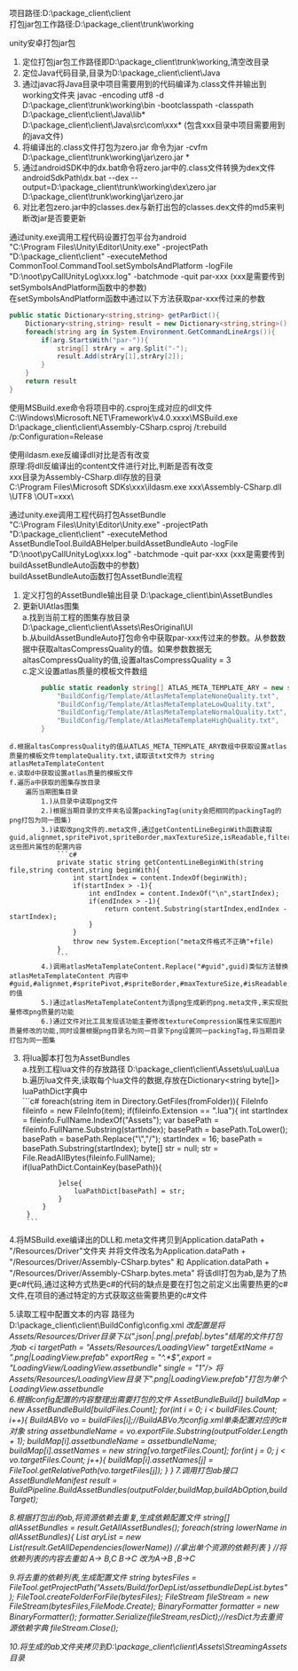 项目路径:D:\package_client\client  
打包jar包工作路径:D:\package_client\trunk\working


unity安卓打包jar包  
1. 定位打包jar包工作路径即D:\package_client\trunk\working,清空改目录  
2. 定位Java代码目录,目录为D:\package_client\client\Java  
3. 通过javac将Java目录中项目需要用到的代码编译为.class文件并输出到working文件夹 javac -encoding utf8 -d D:\package_client\trunk\working\bin -bootclasspath   -classpath D:\package_client\client\Java\lib\*  D:\package_client\client\Java\src\com\xxx\* (包含xxx目录中项目需要用到的java文件)  
4. 将编译出的.class文件打包为zero.jar 命令为jar -cvfm D:\package_client\trunk\working\jar\zero.jar *  
5. 通过androidSDK中的dx.bat命令将zero.jar中的.class文件转换为dex文件 androidSdkPath\dx.bat --dex --output=D:\package_client\trunk\working\dex\zero.jar D:\package_client\trunk\working\jar\zero.jar  
6. 对比老包zero.jar中的classes.dex与新打出包的classes.dex文件的md5来判断改jar是否要更新  

通过unity.exe调用工程代码设置打包平台为android  
"C:\Program Files\Unity\Editor\Unity.exe" -projectPath "D:\package_client\client" -executeMethod   CommonTool.CommandTool.setSymbolsAndPlatform -logFile "D:\noot\pyCallUnityLog\xxx.log" -batchmode -quit par-xxx (xxx是需要传到setSymbolsAndPlatform函数中的参数)  
在setSymbolsAndPlatform函数中通过以下方法获取par-xxx传过来的参数  
```c#
public static Dictionary<string,string> getParDict(){
	Dictionary<string,string> result = new Dictionary<string,string>();
	foreach(string arg in System.Environment.GetCommandLineArgs()){
		if(arg.StartsWith("par-")){
			string[] strAry = arg.Split("-");
			result.Add(strAry[1],strAry[2]);
		}
	}
	return result
}
```

使用MSBuild.exe命令将项目中的.csproj生成对应的dll文件  
C:\Windows\Microsoft.NET\Framework\v4.0.xxxx\MSBuild.exe D:\package_client\client\Assembly-CSharp.csproj /t:rebuild /p:Configuration=Release  

使用ildasm.exe反编译dll对比是否有改变  
原理:将dll反编译出的content文件进行对比,判断是否有改变  
xxx目录为Assembly-CSharp.dll存放的目录  
C:\Program Files\Microsoft SDKs\xxx\ildasm.exe xxx\Assembly-CSharp.dll \UTF8 \OUT=xxx\  

通过unity.exe调用工程代码打包AssetBundle  
"C:\Program Files\Unity\Editor\Unity.exe" -projectPath "D:\package_client\client" -executeMethod AssetBundleTool.BuildABHelper.buildAssetBundleAuto -logFile "D:\noot\pyCallUnityLog\xxx.log" -batchmode -quit par-xxx (xxx是需要传到buildAssetBundleAuto函数中的参数)  
buildAssetBundleAuto函数打包AssetBundle流程  
1. 定义打包的AssetBundle输出目录 D:\package_client\bin\AssetBundles  
2. 更新UIAtlas图集  
	a.找到当前工程的图集存放目录 D:\package_client\client\Assets\ResOriginal\UI  
	b.从buildAssetBundleAuto打包命令中获取par-xxx传过来的参数。从参数数据中获取altasCompressQuality的值。如果参数数据无altasCompressQuality的值,设置altasCompressQuality = 3  
	c.定义设置atlas质量的模板文件数组  
```c#
		public static readonly string[] ATLAS_META_TEMPLATE_ARY = new string[]{
			"BuildConfig/Template/AtlasMetaTemplateNoneQuality.txt",
			"BuildConfig/Template/AtlasMetaTemplateLowQuality.txt",
			"BuildConfig/Template/AtlasMetaTemplateNormalQuality.txt",
			"BuildConfig/Template/AtlasMetaTemplateHighQuality.txt",
		}
```
	
	
	d.根据altasCompressQuality的值从ATLAS_META_TEMPLATE_ARY数组中获取设置atlas质量的模板文件templateQuality.txt,读取该txt文件为 string atlasMetaTemplateContent  
	e.读取d中获取设置atlas质量的模板文件  
	f.遍历a中获取的图集存放目录  
		遍历当期图集目录  
			1.)从目录中读取png文件  
			2.)根据当期目录的文件夹名设置packingTag(unity会把相同的packingTag的png打包为同一图集)  
			3.)读取改png文件的.meta文件,通过getContentLineBeginWith函数读取  guid,alignmet,spritePivot,spriteBorder,maxTextureSize,isReadable,filterMode这些图片属性的配置内容  
				```c#
				private static string getContentLineBeginWith(string file,string content,string beginWith){
					int startIndex = content.IndexOf(beginWith);
					if(startIndex > -1){
						int endIndex = content.IndexOf("\n",startIndex);
						if(endIndex > -1){
							return content.Substring(startIndex,endIndex - startIndex);
						}
					}
					throw new System.Exception("meta文件格式不正确"+file)
				}
				```
			4.)调用atlasMetaTemplateContent.Replace("#guid",guid)类似方法替换atlasMetaTemplateContent 内容中#guid,#alignmet,#spritePivot,#spriteBorder,#maxTextureSize,#isReadable,#filterMode的值  
			5.)通过atlasMetaTemplateContent为该png生成新的png.meta文件,来实现批量修改png质量的功能  
			6.)通过文件对比工具发现该功能主要修改textureCompression属性来实现图片质量修改的功能,同时设置根据png目录名为同一目录下png设置同一packingTag,将当期目录打包为同一图集  
3. 将lua脚本打包为AssetBundles  
	a.找到工程lua文件的存放路径 D:\package_client\client\Assets\uLua\Lua  		
	b.遍历lua文件夹,读取每个lua文件的数据,存放在Dictionary<string byte[]> luaPathDict字典中  
		```c#
		foreach(string item in Directory.GetFiles(fromFolder)){
			FileInfo fileinfo = new FileInfo(item);
			if(fileinfo.Extension == ".lua"){
				int startIndex = fileinfo.FullName.IndexOf("Assets");
				var basePath = fileinfo.FullName.Substring(startIndex);
				basePath = basePath.ToLower();
				basePath = basePath.Replace("\\","/");
				startIndex = 16;
				basePath = basePath.Substring(startIndex);
				byte[] str = null;
				str = File.ReadAllBytes(fileinfo.FullName);
				if(luaPathDict.ContainKey(basePath)){
				
				}else{
					luaPathDict[basePath] = str;
				}
			}
		}
		```
4.将MSBuild.exe编译出的DLL和.meta文件拷贝到Application.dataPath + "/Resources/Driver"文件夹
  并将文件改名为Application.dataPath + "/Resources/Driver/Assembly-CSharp.bytes" 和 Application.dataPath + "/Resources/Driver/Assembly-CSharp.bytes.meta"
  将该dll打包为ab,是为了热更c#代码,通过这种方式热更c#的代码的缺点是要在打包之前定义出需要热更的c#文件,在项目的通过特定的方式获取这些需要热更的c#文件
  
5.读取工程中配置文本的内容 路径为D:\package_client\client\BuildConfig\config.xml
	<build>
		<i targetPath = "Assets/Resources/Driver" targetExtName = ".json|.png|.prefab|.bytes"> 改配置是将Assets/Resources/Driver目录下以".json|.png|.prefab|.bytes"结尾的文件打包为ab
		<i targetPath = "Assets/Resources/LoadingView" targetExtName = ".png|LoadingView.prefab" exportReg = "^.*$",export = "LoadingView/LoadingView.assetbundle" single = "1"/> 将Assets/Resources/LoadingView目录下".png|LoadingView.prefab"打包为单个LoadingView.assetbundle
	</build>	
6.根据config配置的内容整理出需要打包的文件
	AssetBundleBuild[] buildMap = new AssetBundleBuild[buildFiles.Count];
	for(int i = 0; i < buildFiles.Count; i++){
		BuildABVo vo = buildFiles[i];//BuildABVo为config.xml单条配置对应的c#对象
		string assetbundleName = vo.exportFile.Substring(outputFolder.Length + 1);
		buildMap[i].assetbundleName = assetbundleName;
		buildMap[i].assetNames = new string[vo.targetFiles.Count];
		for(int j = 0; j < vo.targetFiles.Count; j++){
			buildMap[i].assetNames[j] = FileTool.getRelativePath(vo.targetFiles[j]);
		}
	}
7.调用打包ab接口
	AssetBundleManifest result = BuildPipeline.BuildAssetBundles(outputFolder,buildMap,buildAbOption,buildTarget);
	
8.根据打包出的ab,将资源依赖去重复,生成依赖配置文件
	string[] allAssetBundles = result.GetAllAssetBundles();
	foreach(string lowerName in allAssetBundles){
		List<string> aryList = new List<string>(result.GetAllDependencies(lowerName)) //拿出单个资源的依赖列表
	}
	//将依赖列表的内容去重如 A-> B,C B->C 改为A->B ,B->C

9.将去重的依赖列表,生成配置文件
	string bytesFiles = FileTool.getProjectPath("Assets/_Build_/forDepList/assetbundleDepList.bytes");
	FileTool.createFolderForFile(bytesFiles);
	FileStream fileStream = new FileStream(bytesFiles,FileMode.Create);
	BinaryFormatter formatter = new BinaryFormatter();
	formatter.Serialize(fileStream,resDict);//resDict为去重资源依赖字典
	fileStream.Close();
	
10.将生成的ab文件夹拷贝到D:\package_client\client\Assets\StreamingAssets目录
